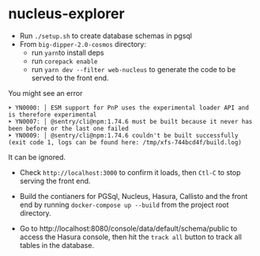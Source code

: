 # nucleus-explorer

- Run `./setup.sh` to create database schemas in pgsql
- From `big-dipper-2.0-cosmos` directory:
    - run `yarn`to install deps
    - run `corepack enable`
    - run `yarn dev --filter web-nucleus` to generate the code to be served to the front end. 

You might see an error
```
➤ YN0000: │ ESM support for PnP uses the experimental loader API and is therefore experimental
➤ YN0007: │ @sentry/cli@npm:1.74.6 must be built because it never has been before or the last one failed
➤ YN0009: │ @sentry/cli@npm:1.74.6 couldn't be built successfully (exit code 1, logs can be found here: /tmp/xfs-744bcd4f/build.log)
```
It can be ignored.


- Check `http://localhost:3000` to confirm it loads, then `Ctl-C` to stop serving the front end.
- Build the contianers for PGSql, Nucleus, Hasura, Callisto and the front end by running `docker-compose up --build` from the project root directory.



- Go to http://localhost:8080/console/data/default/schema/public to access the Hasura console, then hit the `track all` button to track all tables in the database.